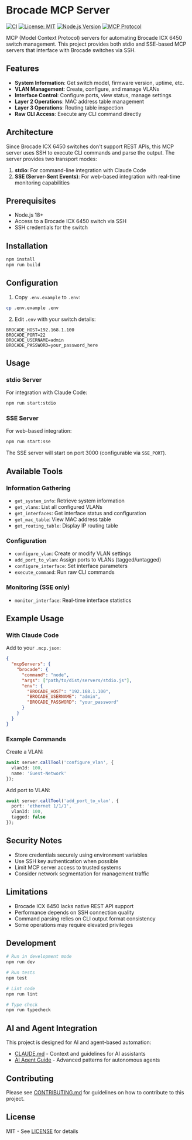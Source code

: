 # Brocade MCP Server

[![CI](https://github.com/vespo92/BrocadeICXMCP/actions/workflows/ci.yml/badge.svg)](https://github.com/vespo92/BrocadeICXMCP/actions/workflows/ci.yml)
[![License: MIT](https://img.shields.io/badge/License-MIT-yellow.svg)](https://opensource.org/licenses/MIT)
[![Node.js Version](https://img.shields.io/node/v/brocade-mcp-server.svg)](https://nodejs.org)
[![MCP Protocol](https://img.shields.io/badge/MCP-Model%20Context%20Protocol-blue)](https://modelcontextprotocol.io)

MCP (Model Context Protocol) servers for automating Brocade ICX 6450 switch management. This project provides both stdio and SSE-based MCP servers that interface with Brocade switches via SSH.

## Features

- **System Information**: Get switch model, firmware version, uptime, etc.
- **VLAN Management**: Create, configure, and manage VLANs
- **Interface Control**: Configure ports, view status, manage settings
- **Layer 2 Operations**: MAC address table management
- **Layer 3 Operations**: Routing table inspection
- **Raw CLI Access**: Execute any CLI command directly

## Architecture

Since Brocade ICX 6450 switches don't support REST APIs, this MCP server uses SSH to execute CLI commands and parse the output. The server provides two transport modes:

1. **stdio**: For command-line integration with Claude Code
2. **SSE (Server-Sent Events)**: For web-based integration with real-time monitoring capabilities

## Prerequisites

- Node.js 18+ 
- Access to a Brocade ICX 6450 switch via SSH
- SSH credentials for the switch

## Installation

```bash
npm install
npm run build
```

## Configuration

1. Copy `.env.example` to `.env`:
```bash
cp .env.example .env
```

2. Edit `.env` with your switch details:
```env
BROCADE_HOST=192.168.1.100
BROCADE_PORT=22
BROCADE_USERNAME=admin
BROCADE_PASSWORD=your_password_here
```

## Usage

### stdio Server

For integration with Claude Code:

```bash
npm run start:stdio
```

### SSE Server

For web-based integration:

```bash
npm run start:sse
```

The SSE server will start on port 3000 (configurable via `SSE_PORT`).

## Available Tools

### Information Gathering
- `get_system_info`: Retrieve system information
- `get_vlans`: List all configured VLANs
- `get_interfaces`: Get interface status and configuration
- `get_mac_table`: View MAC address table
- `get_routing_table`: Display IP routing table

### Configuration
- `configure_vlan`: Create or modify VLAN settings
- `add_port_to_vlan`: Assign ports to VLANs (tagged/untagged)
- `configure_interface`: Set interface parameters
- `execute_command`: Run raw CLI commands

### Monitoring (SSE only)
- `monitor_interface`: Real-time interface statistics

## Example Usage

### With Claude Code

Add to your `.mcp.json`:

```json
{
  "mcpServers": {
    "brocade": {
      "command": "node",
      "args": ["path/to/dist/servers/stdio.js"],
      "env": {
        "BROCADE_HOST": "192.168.1.100",
        "BROCADE_USERNAME": "admin",
        "BROCADE_PASSWORD": "your_password"
      }
    }
  }
}
```

### Example Commands

Create a VLAN:
```typescript
await server.callTool('configure_vlan', {
  vlanId: 100,
  name: 'Guest-Network'
});
```

Add port to VLAN:
```typescript
await server.callTool('add_port_to_vlan', {
  port: 'ethernet 1/1/1',
  vlanId: 100,
  tagged: false
});
```

## Security Notes

- Store credentials securely using environment variables
- Use SSH key authentication when possible
- Limit MCP server access to trusted systems
- Consider network segmentation for management traffic

## Limitations

- Brocade ICX 6450 lacks native REST API support
- Performance depends on SSH connection quality
- Command parsing relies on CLI output format consistency
- Some operations may require elevated privileges

## Development

```bash
# Run in development mode
npm run dev

# Run tests
npm test

# Lint code
npm run lint

# Type check
npm run typecheck
```

## AI and Agent Integration

This project is designed for AI and agent-based automation:
- [CLAUDE.md](CLAUDE.md) - Context and guidelines for AI assistants
- [AI Agent Guide](docs/AI_AGENT_GUIDE.md) - Advanced patterns for autonomous agents

## Contributing

Please see [CONTRIBUTING.md](CONTRIBUTING.md) for guidelines on how to contribute to this project.

## License

MIT - See [LICENSE](LICENSE) for details